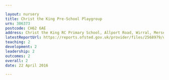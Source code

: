 ```yaml
---

layout: nursery
title: Christ the King Pre-School Playgroup
urn: 306373
postcode: CH62 6AE
address: Christ the King RC Primary School, Allport Road, Wirral, Merseyside, CH62 6AE
latestReportUrl: https://reports.ofsted.gov.uk/provider/files/2568979/urn/306373.pdf
teaching: 2
development: 2
leadership: 2
outcomes: 2
overall: 2
date: 22 April 2016

---
```

